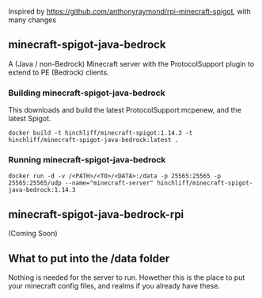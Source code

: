 Inspired by https://github.com/anthonyraymond/rpi-minecraft-spigot, with many changes

## minecraft-spigot-java-bedrock

A (Java / non-Bedrock) Minecraft server with the ProtocolSupport plugin to extend to PE (Bedrock) clients.

### Building minecraft-spigot-java-bedrock
This downloads and build the latest ProtocolSupport:mcpenew, and the latest Spigot.

`docker build -t hinchliff/minecraft-spigot:1.14.3 -t hinchliff/minecraft-spigot-java-bedrock:latest .`

### Running minecraft-spigot-java-bedrock
`docker run -d -v /<PATH>/<TO>/<DATA>:/data -p 25565:25565 -p 25565:25565/udp --name="minecraft-server" hinchliff/minecraft-spigot-java-bedrock:1.14.3`

## minecraft-spigot-java-bedrock-rpi
(Coming Soon)

## What to put into the /data folder
Nothing is needed for the server to run.
Howether this is the place to put your minecraft config files, and realms if you already have these.

